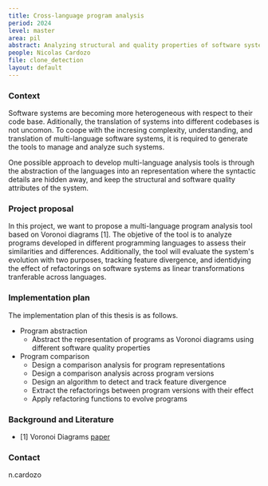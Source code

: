 ```yaml
---
title: Cross-language program analysis
period: 2024
level: master
area: pil
abstract: Analyzing structural and quality properties of software systems across programming languages.
people: Nicolas Cardozo
file: clone_detection
layout: default
---
```


### Context

Software systems are becoming more heterogeneous with respect to their code base. Aditionally, the translation of systems into different codebases is not uncomon. To coope with the incresing complexity, understanding, and translation of multi-language software systems, it is required to generate the tools to manage and analyze such systems.

One possible approach to develop multi-language analysis tools is through the abstraction of the languages into an representation where the syntactic details are hidden away, and keep the structural and software quality attributes of the system.

### Project proposal

In this project, we want to propose a multi-language program analysis tool based on Voronoi diagrams [1]. The objetive of the tool is to analyze programs developed in different programming languages to assess their similarities and differences. Additionally, the tool will evaluate the system's evolution with two purposes, tracking feature divergence, and identidying the effect of refactorings on software systems as linear transformations tranferable across languages.

### Implementation plan

The implementation plan of this thesis is as follows.

- Program abstraction
  - Abstract the representation of programs as Voronoi diagrams using different software quality properties
- Program comparison
  - Design a comparison analysis for program representations
  - Design a comparison analysis across program versions
  - Design an algorithm to detect and track feature divergence
  - Extract the refactorings between program versions with their effect
  - Apply refactoring functions to evolve programs

### Background and Literature

- [1] Voronoi Diagrams [paper](https://dl.acm.org/doi/pdf/10.1145/116873.116880)

### Contact

n.cardozo
